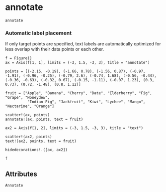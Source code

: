 # annotate

```@shortdocs; canonical=false
annotate
```

### Automatic label placement

If only target points are specified, text labels are automatically optimized for less overlap with their data points or each other.

```@figure
f = Figure()
ax = Axis(f[1, 1], limits = (-3, 1.5, -3, 3), title = "annotate")

points = [(-2.15, -0.19), (-1.66, 0.78), (-1.56, 0.87), (-0.97, -1.91), (-0.96, -0.25), (-0.79, 2.6), (-0.74, 1.68), (-0.56, -0.44), (-0.36, -0.63), (-0.32, 0.67), (-0.15, -1.11), (-0.07, 1.23), (0.3, 0.73), (0.72, -1.48), (0.8, 1.12)]

fruit = ["Apple", "Banana", "Cherry", "Date", "Elderberry", "Fig", "Grape", "Honeydew",
          "Indian Fig", "Jackfruit", "Kiwi", "Lychee", "Mango", "Nectarine", "Orange"]

scatter!(ax, points)
annotate!(ax, points, text = fruit)

ax2 = Axis(f[1, 2], limits = (-3, 1.5, -3, 3), title = "text")

scatter!(ax2, points)
text!(ax2, points, text = fruit)

hidedecorations!.([ax, ax2])

f
```

## Attributes

```@attrdocs
Annotate
```